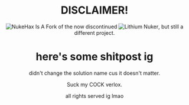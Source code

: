<div align="center">

# DISCLAIMER!

![NukeHax](https://discord.gg/WjT4ASqcra) Is A Fork of the now discontinued ![Lithium Nuker](https://github.com/verlox/Lithium-Nuker-2), but still a different project.

# here's some shitpost ig

didn't change the solution name cus it doesn't matter.

Suck my COCK verlox.

all rights served ig lmao

